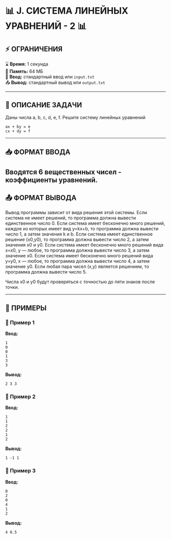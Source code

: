 # 📊 **J. СИСТЕМА ЛИНЕЙНЫХ УРАВНЕНИЙ - 2** 📊  
## ⚡ **ОГРАНИЧЕНИЯ**  
⌛ **Время:** 1 секунда  
💽 **Память:** 64 МБ  
📩 **Ввод:** стандартный ввод или `input.txt`  
📤 **Вывод:** стандартный вывод или `output.txt`

---

## 📌 **ОПИСАНИЕ ЗАДАЧИ**  
Даны числа a, b, c, d, e, f. Решите систему линейных уравнений  
```
ax + by = e  
cx + dy = f  
```
---

## 📥 **ФОРМАТ ВВОДА**  
Вводятся 6 вещественных чисел - коэффициенты уравнений.
---

## 📤 **ФОРМАТ ВЫВОДА**  
Вывод программы зависит от вида решения этой системы. Если система не имеет решений, то программа должна вывести единственное число 0. Если система имеет бесконечно много решений, каждое из которых имеет вид y=kx+b, то программа должна вывести число 1, а затем значения k и b. Если система имеет единственное решение (x0,y0), то программа должна вывести число 2, а затем значения x0 и y0. Если система имеет бесконечно много решений вида x=x0, y — любое, то программа должна вывести число 3, а затем значение x0. Если система имеет бесконечно много решений вида y=y0, x — любое, то программа должна вывести число 4, а затем значение y0. Если любая пара чисел (x,y) является решением, то программа должна вывести число 5.

Числа x0 и y0 будут проверяться с точностью до пяти знаков после точки.  

---

## 🧪 **ПРИМЕРЫ**  
### 📝 Пример 1  
**Ввод:**  
```
1  
0  
0  
1  
3  
3  
```  
**Вывод:**  
```
2 3 3  
```  

### 📝 Пример 2  
**Ввод:**  
```
1  
1  
2  
2  
1  
2  
```  
**Вывод:**  
```
1 -1 1  
```   

### 📝 Пример 3  
**Ввод:**  
```
0  
2  
0  
4  
1  
2  
```  
**Вывод:**  
```
4 0.5  
```  
